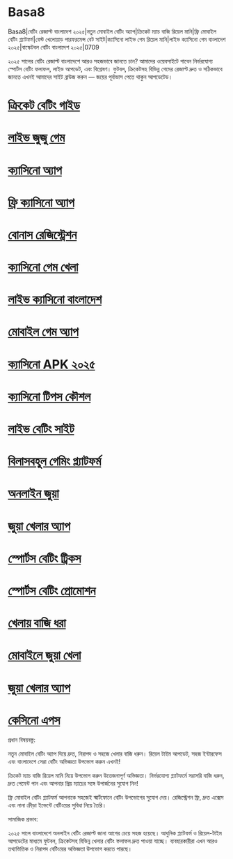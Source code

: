 # Basa8

Basa8|বেটিং রেজাল্ট বাংলাদেশ ২০২৫|নতুন মোবাইল বেটিং অ্যাপ|ক্রিকেট ম্যাচ বাজি রিয়েল মানি|ফ্রি মোবাইল বেটিং প্ল্যাটফর্ম|বেস্ট খেলোয়াড় পারফরমেন্স বেট সাইট|ক্যাসিনো লাইভ গেম রিয়েল মানি|লাইভ ক্যাসিনো গেম বাংলাদেশ ২০২৫|বাস্কেটবল বেটিং বাংলাদেশ ২০২৫|0709

২০২৫ সালের বেটিং রেজাল্ট বাংলাদেশে আরও সহজভাবে জানতে চান? আমাদের ওয়েবসাইটে পাবেন নির্ভরযোগ্য স্পোর্টস বেটিং ফলাফল, লাইভ আপডেট, এবং বিশ্লেষণ। ফুটবল, ক্রিকেটসহ বিভিন্ন গেমের রেজাল্ট দ্রুত ও সঠিকভাবে জানতে এখনই আমাদের সাইট ব্রাউজ করুন — জয়ের পূর্বাভাস পেতে থাকুন আপডেটেড।

#  <a href="https://basa8live.com/">ক্রিকেট বেটিং গাইড</a>

#  <a href="https://basa8live.net/">লাইভ জুজু গেম</a>

#  <a href="https://basa8uk.com/">ক্যাসিনো অ্যাপ</a>

#  <a href="https://basa8uk.net/">ফ্রি ক্যাসিনো অ্যাপ</a>

#  <a href="https://basa8pc.com/">বোনাস রেজিস্ট্রেশন</a>

#  <a href="https://basa8pc.net/">ক্যাসিনো গেম খেলা</a>

#  <a href="https://basa8hub.com/">লাইভ ক্যাসিনো বাংলাদেশ</a>

#  <a href="https://basa8hub.net/">মোবাইল গেম অ্যাপ</a>

#  <a href="https://basa8sx.com/">ক্যাসিনো APK ২০২৫</a>

#  <a href="https://basa8sx.net/">ক্যাসিনো টিপস কৌশল</a>

#  <a href="https://basa8wap.net/">লাইভ বেটিং সাইট</a>

#  <a href="https://basa8wap.com/">বিলাসবহুল গেমিং প্ল্যাটফর্ম</a>

#  <a href="https://basa8now.com/">অনলাইন জুয়া</a>

#  <a href="https://basa8now.net/">জুয়া খেলার অ্যাপ</a>

#  <a href="https://basa8live.com/">স্পোর্টস বেটিং ট্রিকস</a>

#  <a href="https://basa8live.net/">স্পোর্টস বেটিং প্রোমোশন</a>

#  <a href="https://basa8hub.net/">খেলায় বাজি ধরা</a>

#  <a href="https://basa8sx.com/">মোবাইলে জুয়া খেলা</a>

#  <a href="https://basa8sx.net/">জুয়া খেলার অ্যাপ</a>

#  <a href="https://basa8wap.net/">কেসিনো এপস</a>

প্রধান বিষয়বস্তু:

নতুন মোবাইল বেটিং অ্যাপ দিয়ে দ্রুত, নিরাপদ ও সহজে খেলার বাজি ধরুন। রিয়েল টাইম আপডেট, সহজ ইন্টারফেস এবং বাংলাদেশে সেরা বেটিং অভিজ্ঞতা উপভোগ করুন এখনই!

ক্রিকেট ম্যাচ বাজি রিয়েল মানি নিয়ে উপভোগ করুন উত্তেজনাপূর্ণ অভিজ্ঞতা। নির্ভরযোগ্য প্ল্যাটফর্মে সরাসরি বাজি ধরুন, দ্রুত পেমেন্ট পান এবং আপনার প্রিয় ম্যাচের সঙ্গে উপার্জনের সুযোগ নিন!

ফ্রি মোবাইল বেটিং প্ল্যাটফর্ম আপনাকে সহজেই স্মার্টফোনে বেটিং উপভোগের সুযোগ দেয়। রেজিস্ট্রেশন ফ্রি, দ্রুত এক্সেস এবং নানা ক্রীড়া ইভেন্টে বেটিংয়ের সুবিধা নিয়ে তৈরি।

সামাজিক প্রভাব:

২০২৫ সালে বাংলাদেশে অনলাইন বেটিং রেজাল্ট জানা আগের চেয়ে সহজ হয়েছে। আধুনিক প্ল্যাটফর্ম ও রিয়েল-টাইম আপডেটের মাধ্যমে ফুটবল, ক্রিকেটসহ বিভিন্ন খেলার বেটিং ফলাফল দ্রুত পাওয়া যাচ্ছে। ব্যবহারকারীরা এখন আরও তথ্যভিত্তিক ও নিরাপদ বেটিংয়ের অভিজ্ঞতা উপভোগ করতে পারছে।
